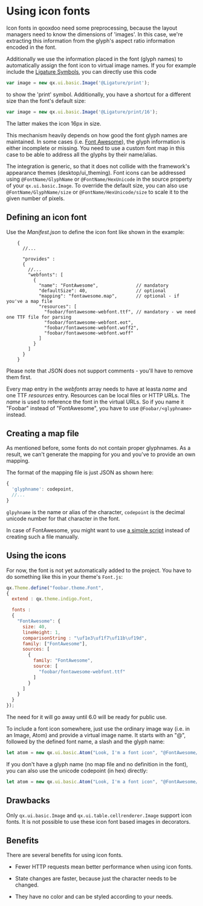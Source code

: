 # Using icon fonts

Icon fonts in qooxdoo need some preprocessing, because the layout managers
need to know the dimensions of 'images'. In this case, we're extracting this
information from the glyph's aspect ratio information encoded in the font.

Additionally we use the information placed in the font (glyph names) to
automatically assign the font icon to virtual image names. If you for example
include the [Ligature Symbols](http://kudakurage.com/ligature_symbols/),
you can directly use this code

```javascript
var image = new qx.ui.basic.Image('@Ligature/print');
```

to show the 'print' symbol. Additionally, you have a
shortcut for a different size than the font's default size:

```javascript
var image = new qx.ui.basic.Image('@Ligature/print/16');
```

The latter makes the icon 16px in size.

This mechanism heavily depends on how good the font glyph names are maintained.
In some cases (i.e. [Font Awesome](http://fontawesome.io/icons/)), the glyph
information is either incomplete or missing. You need to use a custom font
map in this case to be able to address all the glyphs by their name/alias.

The integration is generic, so that it does not collide with the
framework's appearance themes (desktop/ui_theming). Font icons can
be addressed using `@FontName/GlyphName` or `@FontName/HexUnicode`
in the source property of your `qx.ui.basic.Image`. To override
the default size, you can also use `@FontName/GlyphName/size` or
`@FontName/HexUnicode/size` to scale it to the given number of pixels.

## Defining an icon font


Use the *Manifest.json* to define the icon font like shown in the example:

```json5
    {
      //...

      "provides" : 
      {
        //...
        "webfonts": [
          {
            "name": "FontAwesome",              // mandatory
            "defaultSize": 40,                  // optional
            "mapping": "fontawesome.map",       // optional - if you've a map file
            "resources": [
              "foobar/fontawesome-webfont.ttf", // mandatory - we need one TTF file for parsing
              "foobar/fontawesome-webfont.eot",
              "foobar/fontawesome-webfont.woff2",
              "foobar/fontawesome-webfont.woff"
            ]
          }
        ]
      }
    }
```

Please note that JSON does not support comments - you'll have to remove them first.

Every map entry in the *webfonts* array needs to have at leasta _name_ and one
TTF _resources_ entry. Resources can be local files or HTTP URLs. The _name_
is used to reference the font in the virtual URLs. So if you name it "Foobar"
instead of "FontAwesome", you have to use `@Foobar/<glyphname>` instead.

## Creating a map file

As mentioned before, some fonts do not contain proper glyphnames. As a result,
we can't generate the mapping for you and you've to provide an own mapping.

The format of the mapping file is just JSON as shown here:

```javascript
{
  'glyphname': codepoint,
  //...
}

```
`glpyhname` is the name or alias of the character, `codepoint` is the decimal
unicode number for that character in the font.

In case of FontAwesome, you might want to use [a simple
script](https://gist.github.com/cajus/b00bbeb629013fb73a1bd8431e88c18a) instead
of creating such a file manually.

## Using the icons

For now, the font is not yet automatically added to the project. You have to do
something like this in your theme's `Font.js`:

```javascript
qx.Theme.define("foobar.theme.Font",
{
  extend : qx.theme.indigo.Font,

  fonts :
  {
    "FontAwesome": {
      size: 40,
      lineHeight: 1,
      comparisonString : "\uf1e3\uf1f7\uf11b\uf19d",
      family: ["FontAwesome"],
      sources: [
        {
          family: "FontAwesome",
          source: [
            "foobar/fontawesome-webfont.ttf"
          ]
        }
      ]
    }
  }
});
```

The need for it will go away until 6.0 will be ready for public use.

To include a font icon somewhere, just use the ordinary image way (i.e. in an
Image, Atom) and provide a virtual image name. It starts with an
"@", followed by the defined font name, a slash and the glyph
name:

```javascript
let atom = new qx.ui.basic.Atom("Look, I'm a font icon", "@FontAwesome/heart");
```

If you don't have a glyph name (no map file and no definition in the font), you can also use the unicode codepoint (in hex) directly:

```javascript
let atom = new qx.ui.basic.Atom("Look, I'm a font icon", "@FontAwesome/f004");
```

## Drawbacks

Only `qx.ui.basic.Image` and `qx.ui.table.cellrenderer.Image` support icon fonts. It
is not possible to use these icon font based images in decorators.

## Benefits

There are several benefits for using icon fonts.

-   Fewer HTTP requests mean better performance when using icon fonts.

-   State changes are faster, because just the character needs to be changed.

-   They have no color and can be styled according to your needs.

